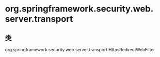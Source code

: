 # org.springframework.security.web.server.transport

## 类

org.springframework.security.web.server.transport.HttpsRedirectWebFilter




